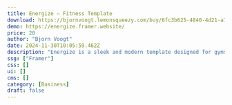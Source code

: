 ```yaml
---
title: Energize — Fitness Template
download: https://bjornvoogt.lemonsqueezy.com/buy/6fc3b625-4840-4d21-a7f5-2e73b1ade35b
demo: https://energize.framer.website/
price: 20
author: "Bjorn Voogt"
date: 2024-11-30T10:05:59.462Z
description: "Energize is a sleek and modern template designed for gyms and fitness centers. It focuses on community, classes, and membership plans."
ssg: ["Framer"]
css: []
ui: []
cms: []
category: [Business]
draft: false
---
```

